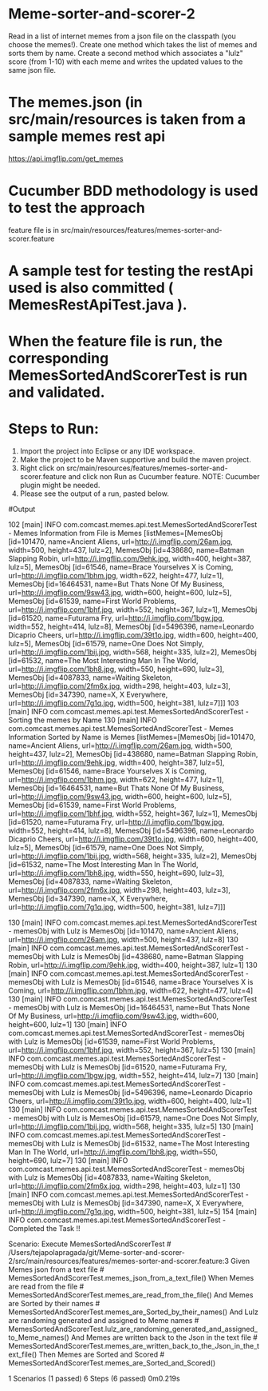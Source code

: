 # Meme-sorter-and-scorer-2
Read in a list of internet memes from a json file on the classpath (you choose the memes!). Create one method which takes the list of memes and sorts them by name. Create a second method which associates a "lulz" score (from 1-10) with each meme and writes the updated values to the same json file.

# The memes.json (in src/main/resources is taken from a sample memes rest api 
 https://api.imgflip.com/get_memes

# Cucumber BDD methodology is used to test the approach
feature file is in src/main/resources/features/memes-sorter-and-scorer.feature

# A sample test for testing the restApi used is also committed ( MemesRestApiTest.java ).

# When the feature file is run, the corresponding MemesSortedAndScorerTest is run and validated.

# Steps to Run:
1) Import the project into Eclipse or any IDE workspace.
2) Make the project to be Maven supportive and build the maven project.
3) Right click on src/main/resources/features/memes-sorter-and-scorer.feature and click non Run as Cucumber feature.
NOTE: Cucumber plugin might be needed.
4) Please see the output of a run, pasted below.

#Output

102 [main] INFO com.comcast.memes.api.test.MemesSortedAndScorerTest - Memes Information from File is Memes [listMemes=[MemesObj [id=101470, name=Ancient Aliens, url=http://i.imgflip.com/26am.jpg, width=500, height=437, lulz=2], MemesObj [id=438680, name=Batman Slapping Robin, url=http://i.imgflip.com/9ehk.jpg, width=400, height=387, lulz=5], MemesObj [id=61546, name=Brace Yourselves X is Coming, url=http://i.imgflip.com/1bhm.jpg, width=622, height=477, lulz=1], MemesObj [id=16464531, name=But Thats None Of My Business, url=http://i.imgflip.com/9sw43.jpg, width=600, height=600, lulz=5], MemesObj [id=61539, name=First World Problems, url=http://i.imgflip.com/1bhf.jpg, width=552, height=367, lulz=1], MemesObj [id=61520, name=Futurama Fry, url=http://i.imgflip.com/1bgw.jpg, width=552, height=414, lulz=8], MemesObj [id=5496396, name=Leonardo Dicaprio Cheers, url=http://i.imgflip.com/39t1o.jpg, width=600, height=400, lulz=5], MemesObj [id=61579, name=One Does Not Simply, url=http://i.imgflip.com/1bij.jpg, width=568, height=335, lulz=2], MemesObj [id=61532, name=The Most Interesting Man In The World, url=http://i.imgflip.com/1bh8.jpg, width=550, height=690, lulz=3], MemesObj [id=4087833, name=Waiting Skeleton, url=http://i.imgflip.com/2fm6x.jpg, width=298, height=403, lulz=3], MemesObj [id=347390, name=X, X Everywhere, url=http://i.imgflip.com/7g1q.jpg, width=500, height=381, lulz=7]]]
103 [main] INFO com.comcast.memes.api.test.MemesSortedAndScorerTest - Sorting the memes by Name
130 [main] INFO com.comcast.memes.api.test.MemesSortedAndScorerTest - Memes Information Sorted by Name is Memes [listMemes=[MemesObj [id=101470, name=Ancient Aliens, url=http://i.imgflip.com/26am.jpg, width=500, height=437, lulz=2], MemesObj [id=438680, name=Batman Slapping Robin, url=http://i.imgflip.com/9ehk.jpg, width=400, height=387, lulz=5], MemesObj [id=61546, name=Brace Yourselves X is Coming, url=http://i.imgflip.com/1bhm.jpg, width=622, height=477, lulz=1], MemesObj [id=16464531, name=But Thats None Of My Business, url=http://i.imgflip.com/9sw43.jpg, width=600, height=600, lulz=5], MemesObj [id=61539, name=First World Problems, url=http://i.imgflip.com/1bhf.jpg, width=552, height=367, lulz=1], MemesObj [id=61520, name=Futurama Fry, url=http://i.imgflip.com/1bgw.jpg, width=552, height=414, lulz=8], MemesObj [id=5496396, name=Leonardo Dicaprio Cheers, url=http://i.imgflip.com/39t1o.jpg, width=600, height=400, lulz=5], MemesObj [id=61579, name=One Does Not Simply, url=http://i.imgflip.com/1bij.jpg, width=568, height=335, lulz=2], MemesObj [id=61532, name=The Most Interesting Man In The World, url=http://i.imgflip.com/1bh8.jpg, width=550, height=690, lulz=3], MemesObj [id=4087833, name=Waiting Skeleton, url=http://i.imgflip.com/2fm6x.jpg, width=298, height=403, lulz=3], MemesObj [id=347390, name=X, X Everywhere, url=http://i.imgflip.com/7g1q.jpg, width=500, height=381, lulz=7]]]



130 [main] INFO com.comcast.memes.api.test.MemesSortedAndScorerTest - memesObj with Lulz is MemesObj [id=101470, name=Ancient Aliens, url=http://i.imgflip.com/26am.jpg, width=500, height=437, lulz=8]
130 [main] INFO com.comcast.memes.api.test.MemesSortedAndScorerTest - memesObj with Lulz is MemesObj [id=438680, name=Batman Slapping Robin, url=http://i.imgflip.com/9ehk.jpg, width=400, height=387, lulz=1]
130 [main] INFO com.comcast.memes.api.test.MemesSortedAndScorerTest - memesObj with Lulz is MemesObj [id=61546, name=Brace Yourselves X is Coming, url=http://i.imgflip.com/1bhm.jpg, width=622, height=477, lulz=4]
130 [main] INFO com.comcast.memes.api.test.MemesSortedAndScorerTest - memesObj with Lulz is MemesObj [id=16464531, name=But Thats None Of My Business, url=http://i.imgflip.com/9sw43.jpg, width=600, height=600, lulz=1]
130 [main] INFO com.comcast.memes.api.test.MemesSortedAndScorerTest - memesObj with Lulz is MemesObj [id=61539, name=First World Problems, url=http://i.imgflip.com/1bhf.jpg, width=552, height=367, lulz=5]
130 [main] INFO com.comcast.memes.api.test.MemesSortedAndScorerTest - memesObj with Lulz is MemesObj [id=61520, name=Futurama Fry, url=http://i.imgflip.com/1bgw.jpg, width=552, height=414, lulz=7]
130 [main] INFO com.comcast.memes.api.test.MemesSortedAndScorerTest - memesObj with Lulz is MemesObj [id=5496396, name=Leonardo Dicaprio Cheers, url=http://i.imgflip.com/39t1o.jpg, width=600, height=400, lulz=1]
130 [main] INFO com.comcast.memes.api.test.MemesSortedAndScorerTest - memesObj with Lulz is MemesObj [id=61579, name=One Does Not Simply, url=http://i.imgflip.com/1bij.jpg, width=568, height=335, lulz=5]
130 [main] INFO com.comcast.memes.api.test.MemesSortedAndScorerTest - memesObj with Lulz is MemesObj [id=61532, name=The Most Interesting Man In The World, url=http://i.imgflip.com/1bh8.jpg, width=550, height=690, lulz=7]
130 [main] INFO com.comcast.memes.api.test.MemesSortedAndScorerTest - memesObj with Lulz is MemesObj [id=4087833, name=Waiting Skeleton, url=http://i.imgflip.com/2fm6x.jpg, width=298, height=403, lulz=1]
130 [main] INFO com.comcast.memes.api.test.MemesSortedAndScorerTest - memesObj with Lulz is MemesObj [id=347390, name=X, X Everywhere, url=http://i.imgflip.com/7g1q.jpg, width=500, height=381, lulz=5]
154 [main] INFO com.comcast.memes.api.test.MemesSortedAndScorerTest - Completed the Task !!

  Scenario: Execute MemesSortedAndScorerTest                    # /Users/tejapolapragada/git/Meme-sorter-and-scorer-2/src/main/resources/features/memes-sorter-and-scorer.feature:3
    Given Memes json from a text file                           # MemesSortedAndScorerTest.memes_json_from_a_text_file()
    When Memes are read from the file                           # MemesSortedAndScorerTest.memes_are_read_from_the_file()
    And Memes are Sorted by their names                         # MemesSortedAndScorerTest.memes_are_Sorted_by_their_names()
    And Lulz are randoming generated and assigned to Meme names # MemesSortedAndScorerTest.lulz_are_randoming_generated_and_assigned_to_Meme_names()
    And Memes are written back to the Json in the text file     # MemesSortedAndScorerTest.memes_are_written_back_to_the_Json_in_the_text_file()
    Then Memes are Sorted and Scored                            # MemesSortedAndScorerTest.memes_are_Sorted_and_Scored()

1 Scenarios (1 passed)
6 Steps (6 passed)
0m0.219s

